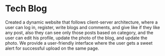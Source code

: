 # Tech Blog

Created a dynamic website that follows client-server architecture, where a user can log in, register, write 
blogs and comments, and give like if they like any post, also they can see only those posts based on 
category, and the user can edit his profile, update the photo of the blog, and update the photo. We provide 
a user-friendly interface where the user gets a sweet alert for successful upload on the same page. 
